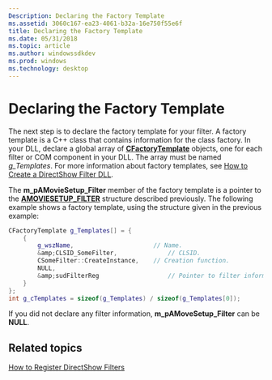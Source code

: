 ```yaml
---
Description: Declaring the Factory Template
ms.assetid: 3060c167-ea23-4061-b32a-16e750f55e6f
title: Declaring the Factory Template
ms.date: 05/31/2018
ms.topic: article
ms.author: windowssdkdev
ms.prod: windows
ms.technology: desktop
---
```


# Declaring the Factory Template

The next step is to declare the factory template for your filter. A factory template is a C++ class that contains information for the class factory. In your DLL, declare a global array of [**CFactoryTemplate**](cfactorytemplate.md) objects, one for each filter or COM component in your DLL. The array must be named *g\_Templates*. For more information about factory templates, see [How to Create a DirectShow Filter DLL](how-to-create-a-dll.md).

The **m\_pAMovieSetup\_Filter** member of the factory template is a pointer to the [**AMOVIESETUP\_FILTER**](amoviesetup-filter.md) structure described previously. The following example shows a factory template, using the structure given in the previous example:


```C++
CFactoryTemplate g_Templates[] = {
    {
        g_wszName,                      // Name.
        &amp;CLSID_SomeFilter,              // CLSID.
        CSomeFilter::CreateInstance,    // Creation function.
        NULL,
        &amp;sudFilterReg                   // Pointer to filter information.
    }
};
int g_cTemplates = sizeof(g_Templates) / sizeof(g_Templates[0]);
```



If you did not declare any filter information, **m\_pAMoveSetup\_Filter** can be **NULL**.

## Related topics

<dl> <dt>

[How to Register DirectShow Filters](how-to-register-directshow-filters.md)
</dt> </dl>

 

 



